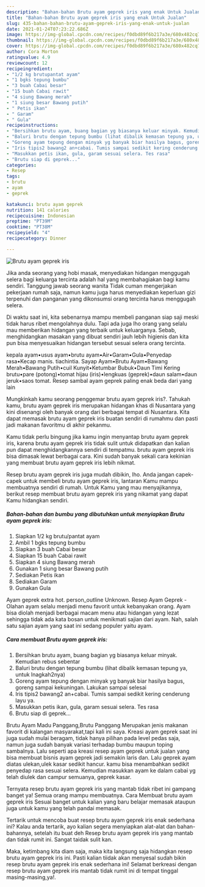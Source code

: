 ```yaml
---
description: "Bahan-bahan Brutu ayam geprek iris yang enak Untuk Jualan"
title: "Bahan-bahan Brutu ayam geprek iris yang enak Untuk Jualan"
slug: 435-bahan-bahan-brutu-ayam-geprek-iris-yang-enak-untuk-jualan
date: 2021-01-24T07:23:22.686Z
image: https://img-global.cpcdn.com/recipes/f0dbd89f6b217a3e/680x482cq70/brutu-ayam-geprek-iris-foto-resep-utama.jpg
thumbnail: https://img-global.cpcdn.com/recipes/f0dbd89f6b217a3e/680x482cq70/brutu-ayam-geprek-iris-foto-resep-utama.jpg
cover: https://img-global.cpcdn.com/recipes/f0dbd89f6b217a3e/680x482cq70/brutu-ayam-geprek-iris-foto-resep-utama.jpg
author: Cora Morton
ratingvalue: 4.9
reviewcount: 12
recipeingredient:
- "1/2 kg brutupantat ayam"
- "1 bgks tepung bumbu"
- "3 buah Cabai besar"
- "15 buah Cabai rawit"
- "4 siung Bawang merah"
- "1 siung besar Bawang putih"
- " Petis ikan"
- " Garam"
- " Gula"
recipeinstructions:
- "Bersihkan brutu ayam, buang bagian yg biasanya keluar minyak. Kemudian rebus sebentar"
- "Baluri brutu dengan tepung bumbu (lihat dibalik kemasan tepung ya, untuk lnagkah2nya)"
- "Goreng ayam tepung dengan minyak yg banyak biar hasilya bagus, goreng sampai kekuningan. Lakukan sampai selesai"
- "Iris tipis2 bawang2 an+cabai. Tumis sampai sedikit kering cenderung layu ya."
- "Masukkan petis ikan, gula, garam sesuai selera. Tes rasa"
- "Brutu siap di geprek..."
categories:
- Resep
tags:
- brutu
- ayam
- geprek

katakunci: brutu ayam geprek 
nutrition: 141 calories
recipecuisine: Indonesian
preptime: "PT39M"
cooktime: "PT38M"
recipeyield: "4"
recipecategory: Dinner

---
```



![Brutu ayam geprek iris](https://img-global.cpcdn.com/recipes/f0dbd89f6b217a3e/680x482cq70/brutu-ayam-geprek-iris-foto-resep-utama.jpg)

Jika anda seorang yang hobi masak, menyediakan hidangan menggugah selera bagi keluarga tercinta adalah hal yang membahagiakan bagi kamu sendiri. Tanggung jawab seorang  wanita Tidak cuman mengerjakan pekerjaan rumah saja, namun kamu juga harus menyediakan keperluan gizi terpenuhi dan panganan yang dikonsumsi orang tercinta harus menggugah selera.

Di waktu  saat ini, kita sebenarnya mampu membeli panganan siap saji meski tidak harus ribet mengolahnya dulu. Tapi ada juga lho orang yang selalu mau memberikan hidangan yang terbaik untuk keluarganya. Sebab, menghidangkan masakan yang dibuat sendiri jauh lebih higienis dan kita pun bisa menyesuaikan hidangan tersebut sesuai selera orang tercinta. 

kepala ayam•usus ayam•brutu ayam•Air•Garam•Gula•Penyedap rasa•Kecap manis. tiachintia. Sayap Ayam•Brutu Ayam•Bawang Merah•Bawang Putih•cuil Kunyit•Ketumbar Bubuk•Daun Timi Kering brutu•pare (potong)•tomat hijau (iris)•lengkuas (geprek)•daun salam•daun jeruk•saos tomat. Resep sambal ayam geprek paling enak beda dari yang lain

Mungkinkah kamu seorang penggemar brutu ayam geprek iris?. Tahukah kamu, brutu ayam geprek iris merupakan hidangan khas di Nusantara yang kini disenangi oleh banyak orang dari berbagai tempat di Nusantara. Kita dapat memasak brutu ayam geprek iris buatan sendiri di rumahmu dan pasti jadi makanan favoritmu di akhir pekanmu.

Kamu tidak perlu bingung jika kamu ingin menyantap brutu ayam geprek iris, karena brutu ayam geprek iris tidak sulit untuk didapatkan dan kalian pun dapat menghidangkannya sendiri di tempatmu. brutu ayam geprek iris bisa dimasak lewat berbagai cara. Kini sudah banyak sekali cara kekinian yang membuat brutu ayam geprek iris lebih nikmat.

Resep brutu ayam geprek iris juga mudah dibikin, lho. Anda jangan capek-capek untuk membeli brutu ayam geprek iris, lantaran Kamu mampu membuatnya sendiri di rumah. Untuk Kamu yang mau menyajikannya, berikut resep membuat brutu ayam geprek iris yang nikamat yang dapat Kamu hidangkan sendiri.

<!--inarticleads1-->

##### Bahan-bahan dan bumbu yang dibutuhkan untuk menyiapkan Brutu ayam geprek iris:

1. Siapkan 1/2 kg brutu/pantat ayam
1. Ambil 1 bgks tepung bumbu
1. Siapkan 3 buah Cabai besar
1. Siapkan 15 buah Cabai rawit
1. Siapkan 4 siung Bawang merah
1. Gunakan 1 siung besar Bawang putih
1. Sediakan  Petis ikan
1. Sediakan  Garam
1. Gunakan  Gula


Ayam geprek extra hot. person_outline Unknown. Resep Ayam Geprek - Olahan ayam selalu menjadi menu favorit untuk kebanyakan orang. Ayam bisa diolah menjadi berbagai macam menu atau hidangan yang lezat sehingga tidak ada kata bosan untuk menikmati sajian dari ayam. Nah, salah satu sajian ayam yang saat ini sedang populer yaitu ayam. 

<!--inarticleads2-->

##### Cara membuat Brutu ayam geprek iris:

1. Bersihkan brutu ayam, buang bagian yg biasanya keluar minyak. Kemudian rebus sebentar
1. Baluri brutu dengan tepung bumbu (lihat dibalik kemasan tepung ya, untuk lnagkah2nya)
1. Goreng ayam tepung dengan minyak yg banyak biar hasilya bagus, goreng sampai kekuningan. Lakukan sampai selesai
1. Iris tipis2 bawang2 an+cabai. Tumis sampai sedikit kering cenderung layu ya.
1. Masukkan petis ikan, gula, garam sesuai selera. Tes rasa
1. Brutu siap di geprek...


Brutu Ayam Madu Panggang,Brutu Panggang Merupakan jenis makanan favorit di kalangan masyarakat,tapi kali ini saya. Kreasi ayam geprek saat ini juga sudah mulai beragam, tidak hanya pilihan pada level pedas saja, namun juga sudah banyak variasi terhadap bumbu maupun toping sambalnya. Lalu seperti apa kreasi resep ayam geprek untuk jualan yang bisa membuat bisnis ayam geprek jadi semakin laris dan. Lalu geprek ayam diatas ulekan,ulek kasar sedikit hancur. kamu bisa menambahkan sedikit penyedap rasa sesuai selera. Kemudian masukkan ayam ke dalam cabai yg telah diulek dan campur semuanya, geprek kasar. 

Ternyata resep brutu ayam geprek iris yang mantab tidak ribet ini gampang banget ya! Semua orang mampu membuatnya. Cara Membuat brutu ayam geprek iris Sesuai banget untuk kalian yang baru belajar memasak ataupun juga untuk kamu yang telah pandai memasak.

Tertarik untuk mencoba buat resep brutu ayam geprek iris enak sederhana ini? Kalau anda tertarik, ayo kalian segera menyiapkan alat-alat dan bahan-bahannya, setelah itu buat deh Resep brutu ayam geprek iris yang mantab dan tidak rumit ini. Sangat taidak sulit kan. 

Maka, ketimbang kita diam saja, maka kita langsung saja hidangkan resep brutu ayam geprek iris ini. Pasti kalian tiidak akan menyesal sudah bikin resep brutu ayam geprek iris enak sederhana ini! Selamat berkreasi dengan resep brutu ayam geprek iris mantab tidak rumit ini di tempat tinggal masing-masing,ya!.

